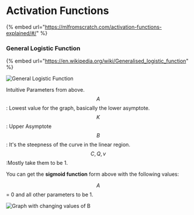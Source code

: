 # Activation Functions

{% embed url="https://mlfromscratch.com/activation-functions-explained/#/" %}

### General Logistic Function

{% embed url="https://en.wikipedia.org/wiki/Generalised_logistic_function" %}

![General Logistic Function](https://wikimedia.org/api/rest\_v1/media/math/render/svg/25076dc2b208b66357ea02b249c2da195d352fcc)

Intuitive Parameters from above. \
$$A$$: Lowest value for the graph, basically the lower asymptote.\
$$K$$: Upper Asymptote\
$$B$$: It's the steepness of the curve in the linear region. \
$$C,Q, v$$:Mostly take them to be 1.&#x20;

You can get the **sigmoid function** form above with the following values:

$$A$$= 0 and all other parameters to be 1.

![Graph with changing values of B](<../.gitbook/assets/image (90).png>)

